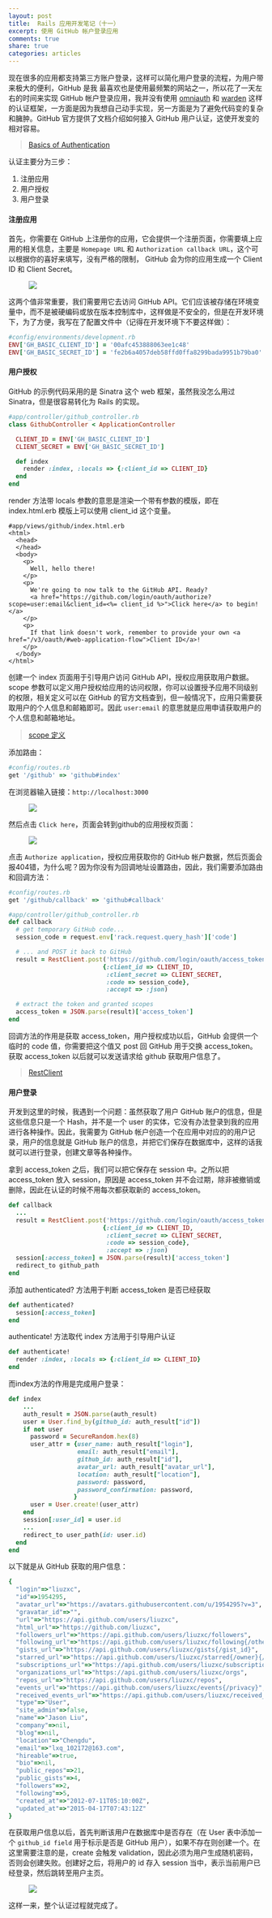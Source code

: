 ```yaml
---
layout: post
title:  Rails 应用开发笔记（十一）
excerpt: 使用 GitHub 帐户登录应用
comments: true
share: true
categories: articles
---
```


现在很多的应用都支持第三方账户登录，这样可以简化用户登录的流程，为用户带来极大的便利，GitHub 是我
最喜欢也是使用最频繁的网站之一，所以花了一天左右的时间来实现 GitHub 帐户登录应用，我并没有使用 [omniauth](https://github.com/intridea/omniauth) 和 [warden](https://github.com/hassox/warden) 这样的认证框架，一方面是因为我想自己动手实现，另一方面是为了避免代码变的复杂和臃肿。GitHub 官方提供了文档介绍如何接入 GitHub 用户认证，这使开发变的相对容易。

> [Basics of Authentication](https://developer.github.com/guides/basics-of-authentication/)

认证主要分为三步：

1. 注册应用
2. 用户授权
3. 用户登录

#### 注册应用

首先，你需要在 GitHub 上注册你的应用，它会提供一个注册页面，你需要填上应用的相关信息，主要是 `Homepage URL` 和 `Authorization callback URL`，这个可以根据你的喜好来填写，没有严格的限制，
GitHub 会为你的应用生成一个 Client ID 和 Client Secret。

<figure>
    <img src="/images/20150901-01.png">
</figure>

这两个值非常重要，我们需要用它去访问 GitHub API。它们应该被存储在环境变量中，而不是被硬编码或放在版本控制库中，这样做是不安全的，但是在开发环境下，为了方便，我写在了配置文件中（记得在开发环境下不要这样做）：

```ruby
#config/environments/development.rb
ENV['GH_BASIC_CLIENT_ID'] = '00afc453888063ee1c48'
ENV['GH_BASIC_SECRET_ID'] = 'fe2b6a4057deb58ffd0ffa8299bada9951b79ba0'
```

#### 用户授权

GitHub 的示例代码采用的是 Sinatra 这个 web 框架，虽然我没怎么用过 Sinatra，但是很容易转化为 Rails 的实现。

```ruby
#app/controller/github_controller.rb
class GithubController < ApplicationController

  CLIENT_ID = ENV['GH_BASIC_CLIENT_ID']
  CLIENT_SECRET = ENV['GH_BASIC_SECRET_ID']

  def index
    render :index, :locals => {:client_id => CLIENT_ID}
  end
end
```

render 方法带 locals 参数的意思是渲染一个带有参数的模版，即在 index.html.erb 模版上可以使用 client_id 这个变量。

```erb
#app/views/github/index.html.erb
<html>
  <head>
  </head>
  <body>
    <p>
      Well, hello there!
    </p>
    <p>
      We're going to now talk to the GitHub API. Ready?
      <a href="https://github.com/login/oauth/authorize?scope=user:email&client_id=<%= client_id %>">Click here</a> to begin!</a>
    </p>
    <p>
      If that link doesn't work, remember to provide your own <a href="/v3/oauth/#web-application-flow">Client ID</a>!
    </p>
  </body>
</html>
```

创建一个 index 页面用于引导用户访问 GitHub API，授权应用获取用户数据。scope 参数可以定义用户授权给应用的访问权限，你可以设置授予应用不同级别的权限，相关定义可以在 GitHub 的官方文档查到，但一般情况下，应用只需要获取用户的个人信息和邮箱即可。因此 `user:email` 的意思就是应用申请获取用户的个人信息和邮箱地址。

> [scope 定义](https://developer.github.com/v3/oauth/#scopes)

添加路由：

```ruby
#config/routes.rb
get '/github' => 'github#index'
```

在浏览器输入链接：`http://localhost:3000`

<figure>
    <img src="/images/20150901-02.png">
</figure>

然后点击 `Click here`，页面会转到github的应用授权页面：

<figure>
    <img src="/images/20150901-03.png">
</figure>

点击 `Authorize application`，授权应用获取你的 GitHub 帐户数据，然后页面会报404错，为什么呢？因为你没有为回调地址设置路由，因此，我们需要添加路由和回调方法：

```ruby
#config/routes.rb
get '/github/callback' => 'github#callback'
```

```ruby
#app/controller/github_controller.rb
def callback
  # get temporary GitHub code...
  session_code = request.env['rack.request.query_hash']['code']

  # ... and POST it back to GitHub
  result = RestClient.post('https://github.com/login/oauth/access_token',
                          {:client_id => CLIENT_ID,
                           :client_secret => CLIENT_SECRET,
                           :code => session_code},
                           :accept => :json)

  # extract the token and granted scopes
  access_token = JSON.parse(result)['access_token']
end
```

回调方法的作用是获取 access_token，用户授权成功以后，GitHub 会提供一个临时的 code 值，你需要把这个值又 post 回 GitHub 用于交换 access_token。获取 access_token 以后就可以发送请求给 github 获取用户信息了。

> [RestClient](https://github.com/rest-client/rest-client)

#### 用户登录

开发到这里的时候，我遇到一个问题：虽然获取了用户 GitHub 账户的信息，但是这些信息只是一个 Hash，并不是一个 user 的实体，它没有办法登录到我的应用进行各种操作。因此，我需要为 GitHub 帐户创造一个在应用中对应的的用户记录，用户的信息就是 GitHub 账户的信息，并把它们保存在数据库中，这样的话我就可以进行登录，创建文章等各种操作。

拿到 access_token 之后，我们可以把它保存在 session 中。之所以把 access_token 放入 session，原因是 access_token 并不会过期，除非被撤销或删除，因此在认证的时候不用每次都获取新的 access_token。

```ruby
def callback
  ...
  result = RestClient.post('https://github.com/login/oauth/access_token',
                          {:client_id => CLIENT_ID,
                           :client_secret => CLIENT_SECRET,
                           :code => session_code},
                           :accept => :json)
  session[:access_token] = JSON.parse(result)['access_token']
  redirect_to github_path
end
```

添加 authenticated? 方法用于判断 access_token 是否已经获取

```ruby
def authenticated?
  session[:access_token]
end
```

authenticate! 方法取代 index 方法用于引导用户认证

```ruby
def authenticate!
  render :index, :locals => {:client_id => CLIENT_ID}
end
```

而index方法的作用是完成用户登录：

```ruby
def index
    ...
    auth_result = JSON.parse(auth_result)
    user = User.find_by(github_id: auth_result["id"])
    if not user
      password = SecureRandom.hex(8)
      user_attr = {user_name: auth_result["login"],
                   email: auth_result["email"],
                   github_id: auth_result["id"],
                   avatar_url: auth_result["avatar_url"],
                   location: auth_result["location"],
                   password: password,
                   password_confirmation: password,
                  }
      user = User.create!(user_attr)
    end
    session[:user_id] = user.id
    ...
    redirect_to user_path(id: user.id)
  end
end
```

以下就是从 GitHub 获取的用户信息：

```ruby
{
  "login"=>"liuzxc",
  "id"=>1954295,
  "avatar_url"=>"https://avatars.githubusercontent.com/u/1954295?v=3",
  "gravatar_id"=>"",
  "url"=>"https://api.github.com/users/liuzxc",
  "html_url"=>"https://github.com/liuzxc",
  "followers_url"=>"https://api.github.com/users/liuzxc/followers",
  "following_url"=>"https://api.github.com/users/liuzxc/following{/other_user}",
  "gists_url"=>"https://api.github.com/users/liuzxc/gists{/gist_id}",
  "starred_url"=>"https://api.github.com/users/liuzxc/starred{/owner}{/repo}",
  "subscriptions_url"=>"https://api.github.com/users/liuzxc/subscriptions",
  "organizations_url"=>"https://api.github.com/users/liuzxc/orgs",
  "repos_url"=>"https://api.github.com/users/liuzxc/repos",
  "events_url"=>"https://api.github.com/users/liuzxc/events{/privacy}",
  "received_events_url"=>"https://api.github.com/users/liuzxc/received_events",
  "type"=>"User",
  "site_admin"=>false,
  "name"=>"Jason Liu",
  "company"=>nil,
  "blog"=>nil,
  "location"=>"Chengdu",
  "email"=>"lxq_102172@163.com",
  "hireable"=>true,
  "bio"=>nil,
  "public_repos"=>21,
  "public_gists"=>4,
  "followers"=>2,
  "following"=>5,
  "created_at"=>"2012-07-11T05:10:00Z",
  "updated_at"=>"2015-04-17T07:43:12Z"
}
```

在获取用户信息以后，首先判断该用户在数据库中是否存在（在 User 表中添加一个 `github_id field` 用于标示是否是 GitHub 用户），如果不存在则创建一个。在这里需要注意的是，create 会触发 validation，因此必须为用户生成随机密码，否则会创建失败。创建好之后，将用户的 id 存入 session 当中，表示当前用户已经登录，然后跳转至用户主页。

<figure>
    <img src="/images/20150901-04.png">
</figure>

这样一来，整个认证过程就完成了。